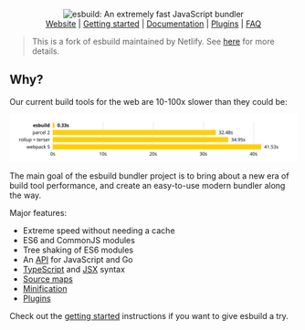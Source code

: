 <p align="center">
  <img src="./images/wordmark.svg" alt="esbuild: An extremely fast JavaScript bundler">
  <br>
  <a href="https://esbuild.github.io/">Website</a> |
  <a href="https://esbuild.github.io/getting-started/">Getting started</a> |
  <a href="https://esbuild.github.io/api/">Documentation</a> |
  <a href="https://esbuild.github.io/plugins/">Plugins</a> |
  <a href="https://esbuild.github.io/faq/">FAQ</a>
</p>

> This is a fork of esbuild maintained by Netlify. See [here](NETLIFY.md) for more details.

## Why?

Our current build tools for the web are 10-100x slower than they could be:

<p align="center">
  <img src="images/benchmark.svg" alt="Bar chart with benchmark results">
</p>

The main goal of the esbuild bundler project is to bring about a new era of build tool performance, and create an easy-to-use modern bundler along the way.

Major features:

- Extreme speed without needing a cache
- ES6 and CommonJS modules
- Tree shaking of ES6 modules
- An [API](https://esbuild.github.io/api/) for JavaScript and Go
- [TypeScript](https://esbuild.github.io/content-types/#typescript) and [JSX](https://esbuild.github.io/content-types/#jsx) syntax
- [Source maps](https://esbuild.github.io/api/#sourcemap)
- [Minification](https://esbuild.github.io/api/#minify)
- [Plugins](https://esbuild.github.io/plugins/)

Check out the [getting started](https://esbuild.github.io/getting-started/) instructions if you want to give esbuild a try.
